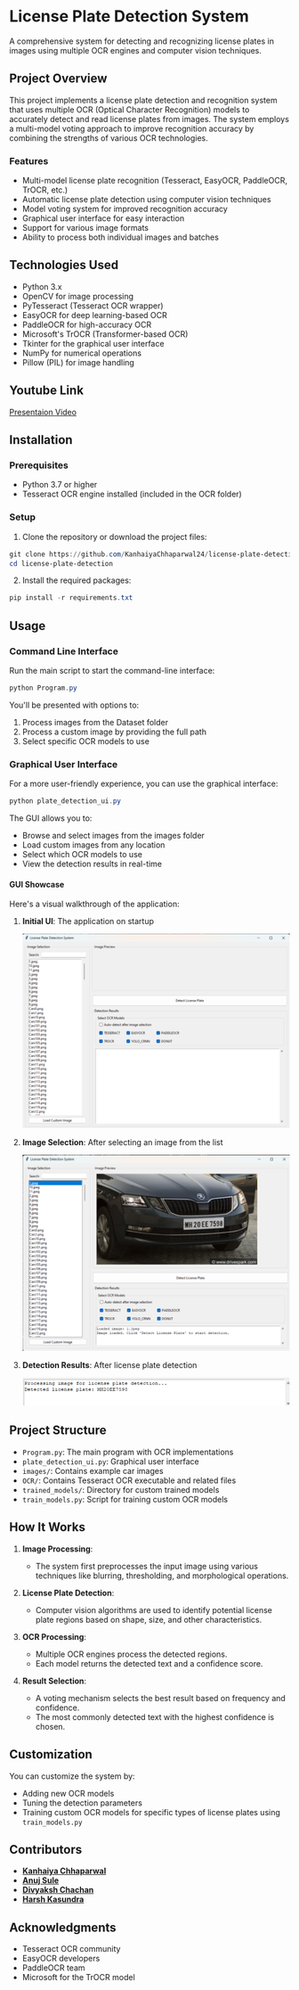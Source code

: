 # License Plate Detection System

A comprehensive system for detecting and recognizing license plates in images using multiple OCR engines and computer vision techniques.

## Project Overview

This project implements a license plate detection and recognition system that uses multiple OCR (Optical Character Recognition) models to accurately detect and read license plates from images. The system employs a multi-model voting approach to improve recognition accuracy by combining the strengths of various OCR technologies.

### Features

- Multi-model license plate recognition (Tesseract, EasyOCR, PaddleOCR, TrOCR, etc.)
- Automatic license plate detection using computer vision techniques
- Model voting system for improved recognition accuracy
- Graphical user interface for easy interaction
- Support for various image formats
- Ability to process both individual images and batches

## Technologies Used

- Python 3.x
- OpenCV for image processing
- PyTesseract (Tesseract OCR wrapper)
- EasyOCR for deep learning-based OCR
- PaddleOCR for high-accuracy OCR
- Microsoft's TrOCR (Transformer-based OCR)
- Tkinter for the graphical user interface
- NumPy for numerical operations
- Pillow (PIL) for image handling

## Youtube Link
<a href="www.youtube.com/watch?v=BYCZ38Xl1Ww&ab_channel=shadowX2406">Presentaion Video</a>

## Installation

### Prerequisites

- Python 3.7 or higher
- Tesseract OCR engine installed (included in the OCR folder)

### Setup

1. Clone the repository or download the project files:

```powershell
git clone https://github.com/KanhaiyaChhaparwal24/license-plate-detection.git
cd license-plate-detection
```

2. Install the required packages:

```powershell
pip install -r requirements.txt
```

## Usage

### Command Line Interface

Run the main script to start the command-line interface:

```powershell
python Program.py
```

You'll be presented with options to:
1. Process images from the Dataset folder
2. Process a custom image by providing the full path
3. Select specific OCR models to use

### Graphical User Interface

For a more user-friendly experience, you can use the graphical interface:

```powershell
python plate_detection_ui.py
```

The GUI allows you to:
- Browse and select images from the images folder
- Load custom images from any location
- Select which OCR models to use
- View the detection results in real-time

#### GUI Showcase

Here's a visual walkthrough of the application:

1. **Initial UI**: The application on startup
   
   ![Initial UI](ui_initial.png)

2. **Image Selection**: After selecting an image from the list
   
   ![UI with Image](ui_with_image.png)

3. **Detection Results**: After license plate detection
   
   ![Results](result.png)

## Project Structure

- `Program.py`: The main program with OCR implementations
- `plate_detection_ui.py`: Graphical user interface
- `images/`: Contains example car images
- `OCR/`: Contains Tesseract OCR executable and related files
- `trained_models/`: Directory for custom trained models
- `train_models.py`: Script for training custom OCR models


## How It Works

1. **Image Processing**:
   - The system first preprocesses the input image using various techniques like blurring, thresholding, and morphological operations.

2. **License Plate Detection**:
   - Computer vision algorithms are used to identify potential license plate regions based on shape, size, and other characteristics.

3. **OCR Processing**:
   - Multiple OCR engines process the detected regions.
   - Each model returns the detected text and a confidence score.

4. **Result Selection**:
   - A voting mechanism selects the best result based on frequency and confidence.
   - The most commonly detected text with the highest confidence is chosen.

## Customization

You can customize the system by:
- Adding new OCR models
- Tuning the detection parameters
- Training custom OCR models for specific types of license plates using `train_models.py`

## Contributors

- **<a href="https://www.linkedin.com/in/kanhaiya-chhaparwal/">Kanhaiya Chhaparwal</a>**
- **<a href="https://www.linkedin.com/in/AnujSule/">Anuj Sule</a>**
- **<a href="https://www.linkedin.com/in/divyaksh-chachan/">Divyaksh Chachan</a>**
- **<a href="https://www.linkedin.com/in/harshkasundra/">Harsh Kasundra</a>**

## Acknowledgments

- Tesseract OCR community
- EasyOCR developers
- PaddleOCR team
- Microsoft for the TrOCR model
